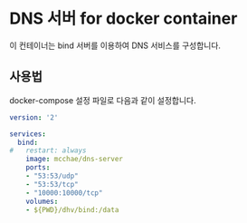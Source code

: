 # DNS 서버 for docker container

이 컨테이너는 bind 서버를 이용하여 DNS 서비스를 구성합니다.

## 사용법
docker-compose 설정 파일로 다음과 같이 설정합니다.

```yaml
version: '2'

services:
  bind:
#   restart: always
    image: mcchae/dns-server
    ports:
    - "53:53/udp"
    - "53:53/tcp"
    - "10000:10000/tcp"
    volumes:
    - ${PWD}/dhv/bind:/data
```

